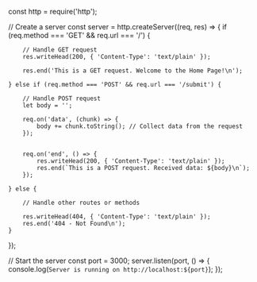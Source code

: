 const http = require('http');

// Create a server
const server = http.createServer((req, res) => {
    if (req.method === 'GET' && req.url === '/') {

        // Handle GET request
        res.writeHead(200, { 'Content-Type': 'text/plain' });
        
        res.end('This is a GET request. Welcome to the Home Page!\n');

    } else if (req.method === 'POST' && req.url === '/submit') {

        // Handle POST request
        let body = '';

        req.on('data', (chunk) => {
            body += chunk.toString(); // Collect data from the request
        });


        req.on('end', () => {
            res.writeHead(200, { 'Content-Type': 'text/plain' });
            res.end(`This is a POST request. Received data: ${body}\n`);
        });

    } else {

        // Handle other routes or methods

        res.writeHead(404, { 'Content-Type': 'text/plain' });
        res.end('404 - Not Found\n');
    }
});

// Start the server
const port = 3000;
server.listen(port, () => {
    console.log(`Server is running on http://localhost:${port}`);
});